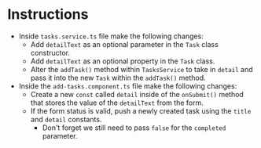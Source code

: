 # Instructions

- Inside `tasks.service.ts` file make the following changes:
    - Add `detailText` as an optional parameter in the `Task` class constructor.
    - Add `detailText` as an optional property in the `Task` class.
    - Alter the `addTask()` method within `TasksService` to take in `detail` and pass it into the new `Task` within the `addTask()` method.
- Inside the `add-tasks.component.ts` file make the following changes:
    - Create a new `const` called `detail` inside of the `onSubmit()` method that stores the value of the `detailText` from the form.
    - If the form status is valid, push a newly created task using the `title` and `detail` constants.
        - Don't forget we still need to pass `false` for the `completed` parameter.

    